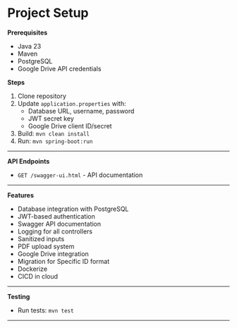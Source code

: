 # Project Setup

**Prerequisites**

- Java 23
- Maven
- PostgreSQL
- Google Drive API credentials

**Steps**

1. Clone repository
2. Update `application.properties` with:
    - Database URL, username, password
    - JWT secret key
    - Google Drive client ID/secret
3. Build: `mvn clean install`
4. Run: `mvn spring-boot:run`

---

**API Endpoints**

- `GET /swagger-ui.html` - API documentation

---

**Features**

- Database integration with PostgreSQL
- JWT-based authentication
- Swagger API documentation
- Logging for all controllers
- Sanitized inputs
- PDF upload system
- Google Drive integration
- Migration for Specific ID format
- Dockerize
- CICD in cloud

---

**Testing**

- Run tests: `mvn test`

---
